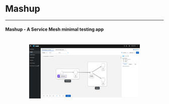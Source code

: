 # Mashup

---
#### Mashup - A Service Mesh minimal testing app

<img src="images/mashup-kiali-view.png" style="margin-top: 40px; display: block;width: 70%; margin-left: auto; margin-right: auto;" width="200"/>